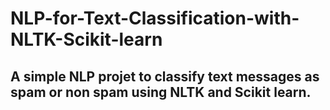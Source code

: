 # NLP-for-Text-Classification-with-NLTK-Scikit-learn
## A simple NLP projet to classify text messages as spam or non spam using NLTK and Scikit learn.
